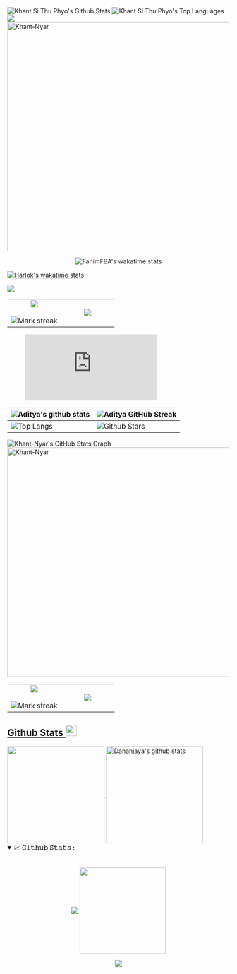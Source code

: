 <img alt="Khant Si Thu Phyo's Github Stats" src="https://github-readme-stats.vercel.app/api?username=Khant-Nyar&amp;show_icons=true&amp;count_private=true&amp;theme=react&amp;hide_border=true&amp;bg_color=0D1117">

<img alt="Khant Si Thu Phyo's Top Languages" src="https://github-readme-stats.vercel.app/api/top-langs/?username=Khant-Nyar&amp;langs_count=8&amp;count_private=true&amp;layout=compact&amp;theme=react&amp;hide_border=true&amp;bg_color=0D1117">

<img src="https://github-readme-streak-stats.herokuapp.com?user=Khant-Nyar&amp;theme=black-ice&amp;hide_border=true&amp;date_format=M%20j%5B%2C%20Y%5D">

<img src="https://github-profile-summary-cards.vercel.app/api/cards/profile-details?username=Khant-Nyar&amp;theme=dracula&amp;hide_border=true" width="520" alt="Khant-Nyar">


<div align="center">
    <p><img src="https://github-readme-stats.vercel.app/api/wakatime?username=Khant-Nyar&amp;layout=compact&amp;theme=synthwave&amp;v=2"
            data-origin="https://github-readme-stats.vercel.app/api/wakatime?username=Khant-Nyar&amp;layout=compact&amp;theme=synthwave&amp;v=2"
            alt="FahimFBA's wakatime stats"></p>
</div>

[![Harlok's wakatime stats](https://github-readme-stats.vercel.app/api/wakatime?username=Khant-Nyar)](https://github.com/anuraghazra/github-readme-stats)

<picture>
    <source srcset="https://github-readme-stats.vercel.app/api?username=Khant-Nyar&show_icons=true&theme=dark"
        media="(prefers-color-scheme: dark)" />
    <source srcset="https://github-readme-stats.vercel.app/api?username=Khant-Nyar&show_icons=true"
        media="(prefers-color-scheme: light), (prefers-color-scheme: no-preference)" />
    <img src="https://github-readme-stats.vercel.app/api?username=Khant-Nyar&show_icons=true" />
</picture>

<table border="0" align="center">
    <tbody>
        <tr border="0">
            <td width="50%" align="center">
                <img align="center"
                    src="https://github-readme-stats.vercel.app/api?username=Khant-Nyar&amp;theme=cobalt&amp;show_icons=true&amp;count_private=true">
                <br><br>
                <img title="🔥 Get streak stats for your profile at git.io/streak-stats" alt="Mark streak"
                    src="https://github-readme-streak-stats.herokuapp.com/?user=Khant-Nyar&amp;theme=dark&amp;hide_border=true">
            </td>
            <td width="50%" align="center">
                <img align="center"
                    src="https://github-readme-stats.anuraghazra1.vercel.app/api/top-langs/?username=Khant-Nyar&amp;theme=dark&amp;hide_border=true&amp;no-bg=true&amp;no-frame=true&amp;langs_count=10">
            </td>
        </tr>
    </tbody>
</table>

<figure><embed src="https://wakatime.com/share/@KhantNyar/0f2bfbd9-b12c-44dd-8023-8eb35d00a310.svg"></embed></figure>

<table>
    <thead>
        <tr>
            <th><img src="https://github-readme-stats.vercel.app/api?username=Aditya664&amp;show_icons=true&amp;theme=tokyonight"
                    data-origin="https://github-readme-stats.vercel.app/api?username=Aditya664&amp;show_icons=true&amp;theme=tokyonight"
                    alt="Aditya's github stats"></th>
            <th><img src="https://github-readme-streak-stats.herokuapp.com/?user=Aditya664&amp;theme=tokyonight"
                    data-origin="https://github-readme-streak-stats.herokuapp.com/?user=Aditya664&amp;theme=tokyonight"
                    alt="Aditya GitHub Streak"></th>
        </tr>
    </thead>
    <tbody>
        <tr>
            <td><img src="https://github-readme-stats.vercel.app/api/top-langs/?username=Aditya664&amp;theme=tokyonight"
                    data-origin="https://github-readme-stats.vercel.app/api/top-langs/?username=Aditya664&amp;theme=tokyonight"
                    alt="Top Langs"></td>
            <td><img src="https://github-readme-stats.vercel.app/api?username=Aditya664&amp;show_icons=true&amp;locale=en&amp;count_private=true&amp;hide_rank=true&amp;custom_title=My%20GitHub%20Stats&amp;disable_animations=true&amp;theme=tokyonight"
                    data-origin="https://github-readme-stats.vercel.app/api?username=Aditya664&amp;show_icons=true&amp;locale=en&amp;count_private=true&amp;hide_rank=true&amp;custom_title=My%20GitHub%20Stats&amp;disable_animations=true&amp;theme=tokyonight"
                    alt="Github Stars"></td>
        </tr>
    </tbody>
</table>

<img align="center" src="https://github-profile-summary-cards.vercel.app/api/cards/profile-details?username=Khant-Nyar&amp;theme=gruvbox&amp;hide_border=true)](https://github.com/Khant-Nyar" alt="Khant-Nyar's GitHub Stats Graph">


<img src="https://github-profile-summary-cards.vercel.app/api/cards/profile-details?username=Khant-Nyar&amp;theme=dracula&amp;hide_border=true" width="520" alt="Khant-Nyar">

<table border="0" align="center">
    <tbody>
        <tr border="0">
            <td width="50%" align="center">
                <img align="center"
                    src="https://github-readme-stats.vercel.app/api?username=Khant-Nyar&amp;theme=cobalt&amp;show_icons=true&amp;count_private=true">
                <br><br>
                <img title="🔥 Get streak stats for your profile at git.io/streak-stats" alt="Mark streak"
                    src="https://github-readme-streak-stats.herokuapp.com/?user=Khant-Nyar&amp;theme=dark&amp;hide_border=true">
            </td>
            <td width="50%" align="center">
                <img align="center"
                    src="https://github-readme-stats.anuraghazra1.vercel.app/api/top-langs/?username=Khant-Nyar&amp;theme=dark&amp;hide_border=true&amp;no-bg=true&amp;no-frame=true&amp;langs_count=10">
            </td>
        </tr>
    </tbody>
</table>

<h2 id="github-stats-"><a href="#/templates/hgdsandakalum?id=github-stats-" data-id="github-stats-" class="anchor"><span>Github Stats <img src="https://media.giphy.com/media/cj87CxfRtrUifF3Ryk/giphy.gif" width="25px"></span></a></h2>

<a href="https://github.com/hgdsandakalum">
    <img align="center" src="https://github-readme-stats.vercel.app/api/top-langs/?username=hgdsandakalum&amp;show_icons=true&amp;theme=dark&amp;langs_count=8&amp;count_private=true&amp;card_width=280" height="220px">
</a>

<a href="https://github.com/hgdsandakalum">
    <img align="center" src="https://github-readme-stats.vercel.app/api?username=hgdsandakalum&amp;count_private=true&amp;hide=stars&amp;show_icons=true&amp;theme=dark&amp;line_height=27" alt="Dananjaya's github stats" height="220px">
</a>
<details open="">
    <summary>
        <g-emoji class="g-emoji" alias="chart_with_upwards_trend"
            fallback-src="https://github.githubassets.com/images/icons/emoji/unicode/1f4c8.png">📈</g-emoji>
        <strong>𝙶𝚒𝚝𝚑𝚞𝚋 𝚂𝚝𝚊𝚝𝚜 : </strong>
    </summary>
    <br>
    <p align="center">
        <img align="center" src="https://github-readme-stats.vercel.app/api?username=JayantGoel001&amp;show_icons=true&amp;hide_border=true&amp;title_color=94b4a4&amp;&amp;icon_color=FFFFFF&amp;&amp;text_color=FFFFFF&amp;&amp;bg_color=000000&amp;count_private=true&amp;include_all_commits=true">
        <img align="center" height="195px" src="https://github-readme-stats.vercel.app/api/top-langs/?username=JayantGoel001&amp;text_color=FFFFFF&amp;bg_color=000000&amp;title_color=94b4a4&amp;langs_count=15&amp;layout=compact&amp;hide_border=true">
    </p>
</details>

<p align="center">
    <img src="https://readme-typing-svg.herokuapp.com?font=Architects+Daughter&amp;center=true&amp;vCenter=true&amp;duration=3000&amp;color=%2338C2FF&amp;size=40&amp;height=200&amp;width=800&amp;lines=Heyyy!+I'm+Wang+Liao+%3C3;I'+am+a+Web+devloper+at+Myanmar;I'+am+a+Software+QA+Engineer+at+QAD;Welcome+to+my+profile+!">
</p>